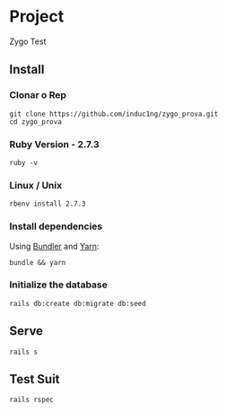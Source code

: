 # Project

Zygo Test

## Install

### Clonar o Rep

```shell
git clone https://github.com/induc1ng/zygo_prova.git
cd zygo_prova
```

### Ruby Version - 2.7.3

```shell
ruby -v
```
### Linux / Unix

```shell
rbenv install 2.7.3
```

### Install dependencies

Using [Bundler](https://github.com/bundler/bundler) and [Yarn](https://github.com/yarnpkg/yarn):

```shell
bundle && yarn
```

### Initialize the database

```shell
rails db:create db:migrate db:seed
```

## Serve

```shell
rails s
```

## Test Suit

``` rails rspec ```

